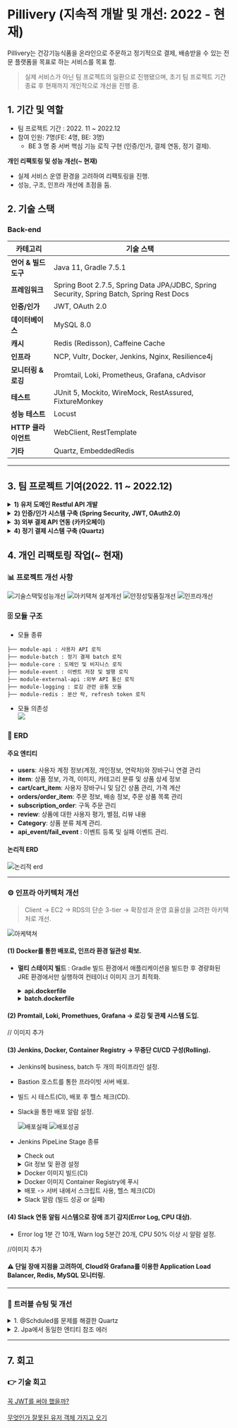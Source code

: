# Pillivery (지속적 개발 및 개선: 2022 - 현재) 
  
Pillivery는 건강기능식품을 온라인으로 주문하고 정기적으로 결제, 배송받을 수 있는 전문 플랫폼을 목표로 하는 서비스를 목표 함.  
  
> 실제 서비스가 아닌 팀 프로젝트의 일환으로 진행됐으며, 초기 팀 프로젝트 기간 종료 후 현재까지 개인적으로 개선을 진행 중.  
  
## 1. 기간 및 역할  
  
- 팀 프로젝트 기간 : 2022. 11 ~ 2022.12  
- 참여 인원: 7명(FE: 4명, BE: 3명)  
  - BE 3 명 중 서버 핵심 기능 로직 구현 (인증/인가, 결제 연동, 정기 결제).  

**개인 리팩토링 및 성능 개선(~ 현재)**  
- 실제 서비스 운영 환경을 고려하여 리팩토링을 진행.  
- 성능, 구조, 인프라 개선에 초점을 둠.  

  
## 2. 기술 스택  

### Back-end  

| 카테고리           | 기술 스택                                                                                    |
| -------------- | ---------------------------------------------------------------------------------------- |
| **언어 & 빌드 도구** | Java 11, Gradle 7.5.1                                                                    |
| **프레임워크**      | Spring Boot 2.7.5, Spring Data JPA/JDBC, Spring Security, Spring Batch, Spring Rest Docs |
| **인증/인가**      | JWT, OAuth 2.0                                                                           |
| **데이터베이스**     | MySQL 8.0                                                                                |
| **캐시**         | Redis (Redisson), Caffeine Cache                                                         |
| **인프라**        | NCP, Vultr, Docker, Jenkins, Nginx, Resilience4j                                         |
| **모니터링 & 로깅**  | Promtail, Loki, Prometheus, Grafana, cAdvisor                                            |
| **테스트**        | JUnit 5, Mockito, WireMock, RestAssured, FixtureMonkey                                   |
| **성능 테스트**     | Locust                                                                                   |
| **HTTP 클라이언트** | WebClient, RestTemplate                                                                  |
| **기타**         | Quartz, EmbeddedRedis                                                                    |
  
---  
  
## 3. 팀 프로젝트 기여(2022. 11 ~ 2022.12)  
  
<details>  
<summary><strong>1) 유저 도메인 Restful API 개발</strong></summary>  
  
- User 회원가입, 정보 수정 등 API 개발  
- REST API 디자인 가이드:  
  - Resources 설계  
  - HTTP Methods 활용  
  - 적절한 Status Code 반환  
  
</details>  
  
<details>  
<summary><strong>2) 인증/인가 시스템 구축 (Spring Security, JWT, OAuth2.0)</strong></summary>  
  
### (1) 로그인 & 토큰 발급  
  
- 로그인 요청 시 Access Token 발급  
- 인증 실패 시 예외 처리  
  
![Security Flow](https://github.com/choizz156/pillivery/blob/5484b755fba956a825bdcba2867269f198e035d2/image/secuirty%20diagram.jpeg)  
  
### (2) OAuth 로그인  
  
1. OAuth 로그인 시 추가 정보(주소, 전화번호) 입력 화면 이동  
2. 추가 정보 입력 완료 → Access Token 발급  
3. 리소스 서버 정보 애플리케이션 DB에 저장  
4. 저장 실패 시 예외 처리  
  
![OAuth2 Flow](https://github.com/choizz156/pillivery/blob/5484b755fba956a825bdcba2867269f198e035d2/image/oauth2-sequence.jpg)  
  
![추가정보 입력 흐름](https://github.com/choizz156/pillivery/blob/0fb84ed151e7ac9097764497d12ec676d4d81117/image/%E1%84%8E%E1%85%AE%E1%84%80%E1%85%A1%E1%84%8C%E1%85%A5%E1%86%BC%E1%84%87%E1%85%A9%20diagram.jpg)  
  
### (3) Refresh Token 관리  
![](https://github.com/choizz156/pillivery/blob/bc5b6506863ed51915aac34ade83ac3b5c113597/image/refresh%20token%20diagram.png)
  
</details>  
  
<details>  
<summary><strong>3) 외부 결제 API 연동 (카카오페이)</strong></summary>  
  
- **파사드 패턴**:  
  - 파사드 클래스에서 단건 결제 요청과 정기 결제 요청, 결제 승인을 서비스 계층에 위임.  
  - 파사드 객체에서 단건 결제인지, 정기 결제인지를 구분하는 역할.  
- **전략 패턴**:  
  - 결제 방식 변경 시 클라이언트 코드 최소 수정  
  
![결제 클래스 다이어그램](https://github.com/choizz156/pillivery/blob/6becdab1dc8817e7e4425f42be778e85b6c1a92e/image/%EA%B2%B0%EC%A0%9C%ED%81%B4%EB%9E%98%EC%8A%A4%20%EB%8B%A4%EC%96%B4%EA%B7%B8%EB%9E%A8.jpg)  
  
- RestTemplate 동기 호출  
  - Connection Pool, 타임아웃 설정 
- 결제 실패 시 카카오페이 → 지정 URL로 리다이렉트  
- 리다이렉트 후 에러 정보 클라이언트 전달  
  
</details>  
  
<details>  
<summary><strong>4) 정기 결제 시스템 구축 (Quartz)</strong></summary>  
  
- JobKey/TriggerKey API로 조회·취소·변경 기능 구현  
- 중복 실행 방지 로직 포함  
  
⛔ 예외 발생 시 재시도 정책  
  
1. 1회차 에러: 즉시 재시도  
2. 2회차 에러: 3일간 24시간 간격 재시도  
3. 이후 에러: Job 취소 및 로그 기록  
  
![Quartz 시퀀스](https://github.com/choizz156/pillivery/blob/6db8979f27cc751349ffd8bf51600cb30a1c9398/image/%E1%84%8C%E1%85%A5%E1%86%BC%E1%84%80%E1%85%B5%E1%84%80%E1%85%A7%E1%86%AF%E1%84%8C%E1%85%A6%20%E1%84%89%E1%85%B5%E1%84%8F%E1%85%AF%E1%86%AB%E1%84%89%E1%85%B3%202.jpg)  
  
</details>  
  
## 4. 개인 리팩토링 작업(~ 현재)  
  
### 📊 프로젝트 개선 사항  
![기술스택및성능개선](https://github.com/choizz156/pillivery/blob/5b45c347151655a3ec30ca560c40ee508806e0a7/image/%E1%84%80%E1%85%B5%E1%84%89%E1%85%AE%E1%86%AF%E1%84%89%E1%85%B3%E1%84%90%E1%85%A2%E1%86%A8%20%E1%84%86%E1%85%B5%E1%86%BE%20%E1%84%89%E1%85%A5%E1%86%BC%E1%84%82%E1%85%B3%E1%86%BC%E1%84%80%E1%85%A2%E1%84%89%E1%85%A5%E1%86%AB.png)
![아키택쳐 설계개선](https://github.com/choizz156/pillivery/blob/5b45c347151655a3ec30ca560c40ee508806e0a7/image/%E1%84%8B%E1%85%A1%E1%84%8F%E1%85%B5%E1%84%90%E1%85%A6%E1%86%A8%E1%84%8E%E1%85%A5%20%E1%84%89%E1%85%A5%E1%86%AF%E1%84%80%E1%85%A8%E1%84%80%E1%85%A2%E1%84%89%E1%85%A5%E1%86%AB.png)
![안정성및품질개선](https://github.com/choizz156/pillivery/blob/5b45c347151655a3ec30ca560c40ee508806e0a7/image/%E1%84%8B%E1%85%A1%E1%86%AB%E1%84%8C%E1%85%A5%E1%86%BC%E1%84%89%E1%85%A5%E1%86%BC%20%26%20%E1%84%91%E1%85%AE%E1%86%B7%E1%84%8C%E1%85%B5%E1%86%AF%20%E1%84%80%E1%85%A2%E1%84%89%E1%85%A5%E1%86%AB.png)
![인프라개선](https://github.com/choizz156/pillivery/blob/5b45c347151655a3ec30ca560c40ee508806e0a7/image/%E1%84%8B%E1%85%B5%E1%86%AB%E1%84%91%E1%85%B3%E1%84%85%E1%85%A1%E1%84%80%E1%85%A2%E1%84%89%E1%85%A5%E1%86%AB.png)

  
### 🗄️ 모듈 구조  
  
- 모듈 종류  
  
```  
├── module-api : 사용자 API 로직   
├── module-batch : 정기 결제 batch 로직  
├── module-core : 도메인 및 비지니스 로직  
├── module-event : 이벤트 저장 및 발행 로직  
├── module-external-api :외부 API 통신 로직  
├── module-logging : 로깅 관련 공통 모듈  
├── module-redis : 분산 락, refresh token 로직  
```  
  
- 모듈 의존성  
![](https://github.com/choizz156/pillivery/blob/5b45c347151655a3ec30ca560c40ee508806e0a7/image/%E1%84%86%E1%85%A9%E1%84%83%E1%85%B2%E1%86%AF%E1%84%8B%E1%85%B4%E1%84%8C%E1%85%A9%E1%86%AB%E1%84%83%E1%85%A9%20333.png)
  
### 💽 ERD  
  
#### 주요 엔티티  
  
- **users**: 사용자 계정 정보(계정, 개인정보, 연락처)와 장바구니 연결 관리  
- **item**: 상품 정보, 가격, 이미지, 카테고리 분류 및 상품 상세 정보  
- **cart/cart_item**: 사용자 장바구니 및 담긴 상품 관리, 가격 계산  
- **orders/order_item**: 주문 정보, 배송 정보, 주문 상품 목록 관리  
- **subscription_order**: 구독 주문 관리  
- **review**: 상품에 대한 사용자 평가, 별점, 리뷰 내용  
- **Category**: 상품 분류 체계 관리.  
- **api_event/fail_event** : 이벤트 등록 및 실패 이벤트 관리.  

#### 논리적 ERD
  
![논리적 erd](https://github.com/choizz156/pillivery/blob/fda4797842035845bf5d4dbc4aa32b9b5e7ae9e6/image/%E1%84%82%E1%85%A9%E1%86%AB%E1%84%85%E1%85%B5%E1%84%8C%E1%85%A5%E1%86%A8%20erd.png)
  
---  
  
### ⚙️ 인프라 아키텍처 개선  
  
> Client → EC2 → RDS의 단순 3-tier → 확장성과 운영 효율성을 고려한 아키텍처로 개선.  

![아케택쳐](https://github.com/choizz156/pillivery/blob/5d60e935f2e10eccda9f9f00ec5c590df81b1f1d/image/%E1%84%8B%E1%85%A1%E1%84%8F%E1%85%B5%E1%84%90%E1%85%A6%E1%86%A8%E1%84%8E%E1%85%A7%20%E1%84%8C%E1%85%B5%E1%86%AB%E1%84%8D%E1%85%A1%20%E1%84%8E%E1%85%AC%E1%84%8C%E1%85%A9%E1%86%BC.png)
  
#### (1)  Docker를 통한 배포로, 인프라 환경 일관성 확보.  
  
- **멀티 스테이지 빌드** : Gradle 빌드 환경에서 애플리케이션을 빌드한 후 경량화된 JRE 환경에서만 실행하여 컨테이너 이미지 크기 최적화.  
  <details>  
  <summary><strong>api.dockerfile</strong></summary>  
  
  ```  
    FROM gradle:jdk11 AS build  
  
    WORKDIR /app  
  
    COPY --chown=gradle:gradle build.gradle settings.gradle gradlew ./  
    COPY --chown=gradle:gradle gradle/ ./gradle/  
    COPY --chown=gradle:gradle deploy_script/ ./deploy_script/  
    COPY --chown=gradle:gradle . .  
  
    RUN ./gradlew clean :module-api:build  
  
  
    FROM openjdk:11.0.16-jre-slim-buster  
  
    WORKDIR /app  
  
    COPY --from=build /app/module-api/build/libs/module-api-boot.jar app.jar  
  
    ENTRYPOINT ["java", "-jar", "-Dspring.profiles.active=prod", "app.jar"]  
  
  ```  
  </details>  
  <details>  
  <summary><strong>batch.dockerfile</strong></summary>  
  
  ```  
    FROM gradle:jdk11 AS build  
  
    WORKDIR /app  
  
    COPY --chown=gradle:gradle build.gradle settings.gradle gradlew ./  
    COPY --chown=gradle:gradle gradle/ ./gradle/  
    COPY --chown=gradle:gradle deploy_script/ ./deploy_script/  
    COPY --chown=gradle:gradle . .  
  
    RUN ./gradlew clean :module-batch:build  
  
  
    FROM openjdk:11.0.16-jre-slim-buster  
  
    WORKDIR /app  
  
    COPY --from=build /app/module-api/build/libs/module-batch-boot.jar app.jar  
  
    ENTRYPOINT ["java", "-jar", "-Dspring.profiles.active=batch", "app.jar"]  
  
  ```  
  </details>  
  
#### (2) Promtail, Loki, Promethues, Grafana → 로깅 및 관제 시스템 도입.  
  
// 이미지 추가
  
#### (3) Jenkins, Docker, Container Registry → 무중단 CI/CD 구성(Rolling).  

- Jenkins에 business, batch 두 개의 파이프라인 설정.  
- Bastion 호스트를 통한 프라이빗 서버 배포.
- 빌드 시 테스트(CI), 배포 후 헬스 체크(CD).  
- Slack을 통한 배포 알람 설정.

  ![배포실패](https://github.com/choizz156/pillivery/blob/d81d6e21d28f3c49f8ced4785cd3af652440d87e/image/%E1%84%87%E1%85%A2%E1%84%91%E1%85%A9%20%E1%84%89%E1%85%B5%E1%86%AF%E1%84%91%E1%85%A6%20slack%20message.png)
  ![배포성공](https://github.com/choizz156/pillivery/blob/d81d6e21d28f3c49f8ced4785cd3af652440d87e/image/%E1%84%87%E1%85%A2%E1%84%91%E1%85%A9%20%E1%84%89%E1%85%A5%E1%86%BC%E1%84%80%E1%85%A9%E1%86%BC%20slack%20%E1%84%86%E1%85%A6%E1%84%89%E1%85%B5%E1%84%8C%E1%85%B5.png)

- Jenkins PipeLine Stage 종류
  <details>
  <summary>Check out</summary>
  
  ```groovy
  stage('Checkout') {
      steps {
          checkout([
              $class: 'GitSCM',
              branches: [[name: 'main']],
              extensions: [[
                  $class: 'SubmoduleOption',
                  disableSubmodules: false,
                  parentCredentials: true,
                  recursiveSubmodules: true
              ]],
              userRemoteConfigs: [[
                  url: 'https://github.com/choizz156/pillivery.git',
                  credentialsId: 'github_token'
              ]]
          ])
      }
  }
  ```
  </details>
  
  <details>
  <summary>Git 정보 및 환경 설정</summary>
  
  ```groovy
  stage('Set Git Info & Environment') {
      steps {
          script {
              env.GIT_HASH = sh(returnStdout: true, script: 'git rev-parse --short HEAD').trim()
              echo "${env.GIT_HASH}"
              env.GIT_AUTHOR = sh(returnStdout: true, script: 'git log -1 --pretty=format:%an').trim()
              echo "${env.GIT_AUTHOR}"
              env.GIT_COMMIT_MSG = sh(returnStdout: true, script: 'git log -1 --pretty=format:%s').trim()
              echo "${env.GIT_COMMIT_MSG}"
              env.GIT_BRANCH = 'main'
              env.IMAGE_TAG = "${env.GIT_HASH}-${BUILD_NUMBER}"
              echo "${env.IMAGE_TAG}"
              env.DEPLOY_ENVIRONMENT = env.GIT_BRANCH == 'main' ? '프로덕션' : (env.GIT_BRANCH == 'develop' ? '개발' : "스테이징 (${env.GIT_BRANCH})")
              echo "${env.DEPLOY_ENVIRONMENT}"
          }
      }
  }
  ```
  </details>
  
  <details>
  <summary>Docker 이미지 빌드(CI)</summary>
  
  ```groovy
  stage('Build Docker Image') {
      steps {
          script {
              sh "docker build -t ${VULTR_REGISTRY_URL}:${env.IMAGE_TAG} -f server/api.dockerfile server/"
          }
      }
  }
  ```
  </details>
  
  <details>
  <summary>Docker 이미지 Container Registry에 푸시</summary>
  
  ```groovy
  stage('Push Docker Image') {
      steps {
          script {
              withCredentials([usernamePassword(credentialsId: "${VULTR_CREDENTIALS_ID}", passwordVariable: 'VULTR_PASSWORD', usernameVariable: 'VULTR_USERNAME')]) {
                  sh "docker login ${env.VULTR_REGISTRY} -u ${VULTR_USERNAME} -p \"${VULTR_PASSWORD}\""
                  sh "docker push ${env.VULTR_REGISTRY_URL}:${env.IMAGE_TAG}"
              }
          }
      }
  }
  ```
  </details>
  
  <details>
  <summary>배포 -> 서버 내에서 스크립트 사용, 헬스 체크(CD)</summary>
  
  ```groovy
  def deployViaBastion(serverIp, containerName, healthCheckUrl) {
      withCredentials([usernamePassword(credentialsId: "${VULTR_CREDENTIALS_ID}", passwordVariable: 'VULTR_PASSWORD', usernameVariable: 'VULTR_USERNAME')]) {
          sshagent(['deploy_ssh_key']) {
              // bastion 호스트에 먼저 접속
              sh """
                  # bastion 호스트에 배포 스크립트 복사
                  scp -o StrictHostKeyChecking=no ./server/deploy_script/docker_deploy.sh ./server/deploy_script/health_check.sh root@${params.BASTION_HOST}:/tmp/
                  
                  # bastion 호스트에서 프라이빗 서버로 접속하여 배포 진행
                  ssh -o StrictHostKeyChecking=no root@${params.BASTION_HOST} << EOF
                      # 원격 서버 Docker 로그인
                      ssh -o StrictHostKeyChecking=no root@${serverIp} "docker login ${env.VULTR_REGISTRY} -u ${VULTR_USERNAME} -p \\"${VULTR_PASSWORD}\\""
                      
                      # 배포 스크립트 복사 및 실행
                      scp -o StrictHostKeyChecking=no /tmp/docker_deploy.sh root@${serverIp}:/tmp/
                      ssh -o StrictHostKeyChecking=no root@${serverIp} "chmod +x /tmp/docker_deploy.sh && /tmp/docker_deploy.sh localhost ${containerName} ${env.VULTR_REGISTRY_URL} ${env.IMAGE_TAG}"
                      
                      # 헬스 체크 스크립트 복사 및 실행
                      scp -o StrictHostKeyChecking=no /tmp/health_check.sh root@${serverIp}:/tmp/
                      ssh -o StrictHostKeyChecking=no root@${serverIp} "chmod +x /tmp/health_check.sh && /tmp/health_check.sh localhost ${containerName} ${healthCheckUrl} 40 5"
  EOF
              """
          }
      }
  }
  ```
  </details>
  
  <details>
  <summary>Slack 알람 (빌드 성공 or 실패)</summary>
  
  ```groovy
  post {
      success {
          script {
              def durationMillis = System.currentTimeMillis() - env.START_TIME.toLong()
              def durationMinutes = durationMillis / 60000.0
              def formattedDuration = String.format("%.1f", durationMinutes)
              
              slackSend(
                  channel: "${params.SLACK_CHANNEL}",
                  tokenCredentialId: "${SLACK_CREDENTIALS_ID}",
                  color: "good",
                  message: """
  *🚀 배포 성공: ${env.JOB_NAME} [#${env.BUILD_NUMBER}]*
                  
  *환경:* ${env.DEPLOY_ENVIRONMENT}
  *소요 시간:* ${formattedDuration}분
  *브랜치:* ${env.GIT_BRANCH}
  *커밋:* `${env.GIT_HASH}`
  *작성자:* ${env.GIT_AUTHOR}
  *이미지:* `${VULTR_REGISTRY_URL}:${env.IMAGE_TAG}`
  *커밋 메시지:* ${env.GIT_COMMIT_MSG}
  
  <${env.BUILD_URL}|빌드 상세 보기>
  
  배포 완료: ${new Date().format('yyyy-MM-dd HH:mm:ss', TimeZone.getTimeZone('Asia/Seoul'))}
                  """
              )
          }
      }
      
      failure {
          script {
              def failedStage = env.STAGE_NAME ?: "알 수 없음"
              def logExcerpt = "로그 가져오기 실패"
              try {
                  logExcerpt = sh(script: "curl -s '${env.BUILD_URL}consoleText' | tail -n 10 || echo '로그 가져오기 실패'", returnStdout: true).trim()
              } catch (e) {}
              
              slackSend(
                  channel: "${params.SLACK_CHANNEL}",
                  tokenCredentialId: "${SLACK_CREDENTIALS_ID}",
                  color: "danger",
                  message: """
  *❌ 배포 실패: ${env.JOB_NAME} [#${env.BUILD_NUMBER}]*
                  
  *실패 단계:* ${failedStage}
  *브랜치:* ${env.GIT_BRANCH}
  
  <${env.BUILD_URL}console|빌드 로그 보기>
  
  실패 시간: ${new Date().format('yyyy-MM-dd HH:mm:ss', TimeZone.getTimeZone('Asia/Seoul'))}
                  """
              )
          }
      }
  }
  ```
  </details>
	
  

  
#### (4) Slack 연동 알림 시스템으로 장애 조기 감지(Error Log, CPU 대상).  
  
- Error log 1분 간 10개, Warn log 5분간 20개, CPU 50% 이상 시 알람 설정.  
  
//이미지 추가
  
#### ⚠️ 단일 장애 지점을 고려하여, Cloud와 Grafana를 이용한 Application Load Balancer, Redis, MySQL 모니터링.

  
---  
  
### 📌 트러블 슈팅 및 개선  
  
<details>  
<summary>1. @Schduled를 문제를 해결한 Quartz</summary>  
<div markdown="1">  
  
#### (1) **트러블 및 트러블의 원인**  
  
- Spring의 @Scheduled을 이용하여 스케쥴링을 시도했지만, 몇 가지 문제가 있었습니다.  
  
#### a. 구독 주기 변경 문제  
  
- 유저가 구독 주기 변경 시, 첫 정기 결제일을 기준으로 주기를 변경해야 했습니다.  
- @Scheduled를 사용하여 런타임 환경에서 구독 주기를 변경하려면, 기존 스케쥴을 null로 변경 후 변경 시점을 기준으로 새로운 스케쥴을 다시 할당해야 했습니다.  
- 이렇게 되면, 첫 정기 결제일을 기준으로 구독 주기 변경이 불가능했습니다.  
  
#### b. 특정 스케쥴러 조회 문제  
  
- 만약 유저가 본인의 정기 구독 주기를 변경하거나 구독을 취소한다면, 애플리케이션에서 그 유저에 할당된 스케쥴러를 조회 후 처리해야합니다.  
- @Scheduled 사용 시 특정 스케쥴러를 조회하는 방법이 없었습니다.  
  
#### (2) **해결 방법**  
  
- Spring Batch를 학습하기엔 주어진 시간에 비해 학습 비용이 크다고 생각하여 Quartz를 선택했습니다.  
- `Quartz`의 Trigger API 사용함으로써 런타임 환경에서 첫 정기 구독일을 기준으로 구독 주기를 변경시킬 수 있었습니다.  
- `Quartz` JobKey API를 사용함으로써 특정 스케쥴러 조회가 가능했습니다.  
  
> [정기 배송 구현에 scheduler 사용](https://velog.io/@choizz/%ED%8C%80-%ED%94%84%EB%A1%9C%EC%A0%9D%ED%8A%B8%EC%97%90%EC%84%9C-%EC%A0%95%EA%B8%B0-%EB%B0%B0%EC%86%A1-%EA%B5%AC%ED%98%84%EC%97%90-Scheduler-%EC%82%AC%EC%9A%A9)</br> [정기 배송 구현에 quartz 사용](https://velog.io/@choizz/%ED%8C%80-%ED%94%84%EB%A1%9C%EC%A0%9D%ED%8A%B8%EC%97%90%EC%84%9C-%EC%A0%95%EA%B8%B0-%EA%B2%B0%EC%A0%9C-%EA%B5%AC%ED%98%84-Quartz.-v2)</br>  
  
</div>  
</details>  
  
  
<details>  
<summary>2. Jpa에서 동일한 엔티티 참조 에러</summary>  
<div markdown="1">  
  
#### (1) **문제 상황**  
  
- Quartz를 사용하여 정기 결제 Job을 구현할 때, 첫 번째 정기 결제 때 사용된 order 객체의 정보들을 그대로 복사해서 다음 정기 결제 때 사용해야 했습니다.  
- 처음에 첫 결제 때 사용한 order 엔티티를 가지고 와서 그대로 사용하려 했지만 에러가 발생했습니다.  
  - `(org.hibernate.HibernateException: Found shared references to a collection)`  
  
#### (2) **문제의 원인**  
  
- `swallow copy`를 함으로써 원본 엔티티와 복사한 엔티티가 **Heap에서 동일한 주솟값**을 참조했습니다.  
- 하지만, 하이버네이트에서 이미 영속화된 엔티티와 동일한 주솟값을 가지는 엔티티를 또 다시 영속화할 수 없었습니다.  
  
#### (3) **해결 방법**  
  
- order 엔티티에 deep copy를 위한 생성자를 추가하여 `deep copy` 했습니다.  
  
#### (4) **알게된 점**  
  
- Java에서 copy에 관한 개념에 대해 학습했습니다.  
- JPA에서 동일한 엔티티는 영속화 할 수 없다는 것을 알게 됐습니다.  
  
> [deep copy와 swallow copy](https://velog.io/@choizz/Java에서-deep-copy와-swallow-copy#swallow-copy얕은-복사)</br>  
  
</div>  
</details>  
  
  
---  
  
## 7. 회고  
  
### 👉 기술 회고  
  
[꼭 JWT를 써야 했을까?](https://velog.io/@choizz/%ED%9A%8C%EA%B3%A0-JWT%EB%A5%BC-%EA%BC%AD-%EC%8D%A8%EC%95%BC%EB%90%90%EC%9D%84%EA%B9%8C)</br>  
[무엇인가 잘못된 유저 객체 가지고 오기](https://velog.io/@choizz/%ED%9A%8C%EA%B3%A0-%EB%AC%B4%EC%97%87%EC%9D%B8%EA%B0%80-%EC%9E%98%EB%AA%BB%EB%90%9C-%EA%B2%83-%EA%B0%99%EC%9D%80-User-%EA%B0%9D%EC%B2%B4-%EA%B0%80%EC%A0%B8%EC%98%A4%EA%B8%B0)</br>



